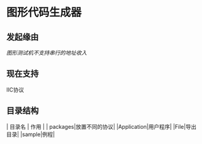 # 图形代码生成器

## 发起缘由

*图形测试机不支持串行的地址收入*

## 现在支持

IIC协议

## 目录结构

| 目录名 | 作用 |
| packages|放置不同的协议|
|Application|用户程序|
|File|导出目录|
|sample|例程|

